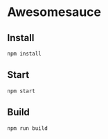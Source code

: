 # Awesomesauce


## Install

```
npm install
```

## Start

```
npm start
```

## Build

```
npm run build
```
